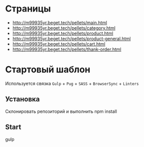# Страницы
- http://m99935yr.beget.tech/pellets/main.html
- http://m99935yr.beget.tech/pellets/category.html
- http://m99935yr.beget.tech/pellets/product.html
- http://m99935yr.beget.tech/pellets/product-general.html
- http://m99935yr.beget.tech/pellets/cart.html
- http://m99935yr.beget.tech/pellets/thank-order.html

# Стартовый шаблон
Используется связка `Gulp` + `Pug` + `SASS` + `BrowserSync` + `Linters`

## Установка
Склонировать репозиторий и выполнить npm install

## Start 
gulp

